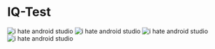 # IQ-Test

![i hate android studio](https://sun9-35.userapi.com/impg/ezy6bkz2NMj3rhmZRizWhI1uI4S9D0aW6zKeVQ/x_kPfquuw48.jpg?size=476x888&quality=96&sign=52883fdce4174b8b78cd2ecdedd419dd&type=album)
![i hate android studio](https://sun9-34.userapi.com/impg/LfGrGu2Q54abiT_Jho4c7HjR4T1QU5YxfWuiWg/DQks4kazWyg.jpg?size=455x901&quality=96&sign=64ab8d03d8943d56a147a59cb8643b25&type=album)
![i hate android studio](https://sun1-88.userapi.com/impg/2yM25feC1Fr76SiCZfGiUvIP0wZuEJRZ-XXBbA/aYPvergMKz8.jpg?size=488x896&quality=96&sign=e2200c99e6d8fd74ce6f284fb9bfd78b&type=album)
![i hate android studio](https://sun9-48.userapi.com/impg/ZGqnRb5YCEZveDcGJw2A3LYnqoPrqowmkJJl3w/negC8mLxgag.jpg?size=487x911&quality=96&sign=3dff484a0f97d97fda102cb771eb8e7e&type=album)

